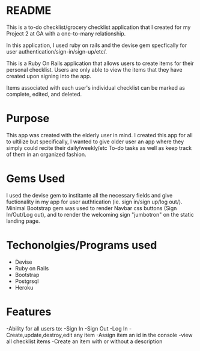 # README

This is a to-do checklist/grocery checklist application that I created for my Project 2 at GA with a one-to-many relationship.

In this application, I used ruby on rails and the devise gem specfically for user authentication/sign-in/sign-up/etc/.

This is a Ruby On Rails application that allows users to create items for their personal checklist. Users are only able to view the items that they have created upon signing into the app.

Items associated with each user's individual checklist can be marked as complete, edited, and deleted.

# Purpose

This app was created with the elderly user in mind. I created this app for all to ultilize but specifically, I wanted to give older user an app where they simply could recite their daily/weekly/etc To-do tasks as well as keep track of them in an organized fashion.


# Gems Used
I used the devise gem to institante all the necessary fields and give fuctionality in my app for user authtication (ie. sign in/sign up/log out/).
Minimal Bootstrap gem was used to render Navbar css buttons (Sign In/Out/Log out), and to render the welcoming sign "jumbotron" on the static landing page. 

# Techonolgies/Programs used
- Devise
- Ruby on Rails
- Bootstrap
- Postgrsql
- Heroku

# Features
-Ability for all users to:
-Sign In
-Sign Out
-Log In
-Create,update,destroy,edit any item
-Assign item an id in the console
-view all checklist items
-Create an item with or without a description
